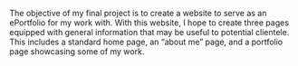 The objective of my final project is to create a website to serve as an ePortfolio for my work with. With this website, I hope to create three pages equipped with general information that may be useful to potential clientele. This includes a standard home page, an “about me” page, and a portfolio page showcasing some of my work. 
